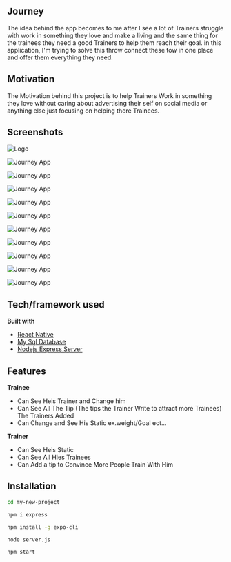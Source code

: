 ## Journey
The idea behind the app becomes to me after I see a lot of  Trainers struggle with work in something they love and make a living and the same thing for the trainees they need a good Trainers to help them reach their goal. in this application, I'm trying to solve this throw connect these tow in one place and offer them everything they need.

## Motivation
The Motivation behind this project is to help Trainers Work in something they love without caring about advertising their self on social media or anything else just focusing on helping there Trainees.  


## Screenshots

![Logo](https://i.ibb.co/6B7c1wN/88.png)

![Journey App](https://i.ibb.co/xLZy7Mp/Screenshot-20190817-215531.jpg)

![Journey App](https://i.ibb.co/TWrLR3h/Screenshot-20190817-215540.jpg)

![Journey App](https://i.ibb.co/CQ2n7Qr/Screenshot-20190817-215549.jpg)

![Journey App](https://i.ibb.co/nr9kZfP/Screenshot-20190817-215846.jpg)

![Journey App](https://i.ibb.co/BZHtLKY/Screenshot-20190817-215918.jpg)

![Journey App](https://i.ibb.co/7GVKqqs/Screenshot-20190817-220339.jpg)

![Journey App](https://i.ibb.co/f0zhdcP/Screenshot-20190817-220458.jpg)

![Journey App](https://i.ibb.co/Z2XHHs5/Screenshot-20190817-220515.jpg)

![Journey App](https://i.ibb.co/JHKyC68/Screenshot-20190817-220550.jpg)

![Journey App](https://i.ibb.co/4PZKK9f/Screenshot-20190817-221431.jpg)



## Tech/framework used


<b>Built with</b>
- [React Native](https://facebook.github.io/react-native/docs/getting-started)
- [My Sql Database](https://dev.mysql.com/doc/)
- [Nodejs Express Server](https://expressjs.com/en/api.html)

## Features

<b>Trainee</b>
- Can See Heis Trainer and Change him
- Can See All The Tip (The tips the Trainer Write to attract more Trainees) The Trainers Added
- Can Change and See His Static ex.weight/Goal ect...

<b>Trainer</b>
- Can See Heis Static
- Can See All Hies Trainees
- Can Add a tip to Convince More People Train With Him

## Installation
```bash
cd my-new-project
```
```bash
npm i express
```
```bash
npm install -g expo-cli
```
```bash
node server.js
```

```bash
npm start
```
 

